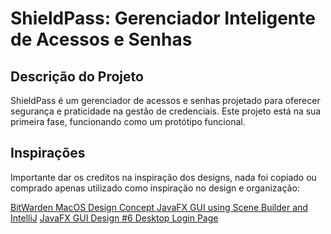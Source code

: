 # ShieldPass: Gerenciador Inteligente de Acessos e Senhas

## Descrição do Projeto

ShieldPass é um gerenciador de acessos e senhas projetado para oferecer segurança e praticidade na gestão de credenciais. Este projeto está na sua primeira fase, funcionando como um protótipo funcional.

## Inspirações

Importante dar os creditos na inspiração dos designs, nada foi copiado ou comprado apenas utilizado como inspiração no design e organização:

[BitWarden MacOS Design Concept JavaFX GUI using Scene Builder and IntelliJ](https://www.youtube.com/watch?v=GJK3cyJLP0g&list=PLlGZc17KPrVAKj3Tl1im5HN8Lh5nYTXyB&index=2)
[JavaFX GUI Design #6 Desktop Login Page](https://www.youtube.com/watch?v=oYtv8W4TSfA&list=PLMe-ZZ13q0NfQ0TSIbstMeEPqZqwMwjud)

